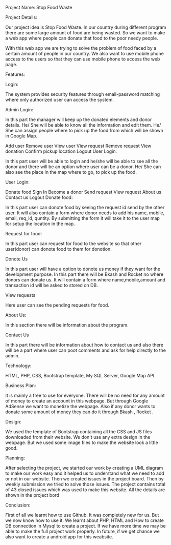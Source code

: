Project Name: Stop Food Waste

Project Details:

Our project idea is Stop Food Waste. In our country during different program there are some large amount of food are being wasted. So we want to make a web app where people can donate that food to the poor needy people.

With this web app we are trying to solve the problem of food faced by a certain amount of people in our country. We also want to use mobile phone access to the users so that they can use mobile phone to access the web page.

Features:


Login:

The system provides security features through email-password matching where only authorized user can access the system.

Admin Login:

In this part the manager will keep up the donated elements and donor details. He/ She will be able to know all the information and edit them. He/ She can assign people where to pick up the food from which will be shown in Google Map.

Add user
Remove user
View user
View request
Remove request
View donation
Confirm pickup location
Logout
User Login:

In this part user will be able to login and he/she will be able to see all the donor and there will be an option where user can be a donor. He/ She can also see the place in the map where to go, to pick up the food.

User Login:

Donate food
Sign In
Become a donor
Send request
View request
About us
Contact us
Logout
Donate food:

In this part user can donote food by seeing the request id send by the other user. It will also contain a form where donor needs to add his name, mobile, email, req_id, quntity. By submitting the form it will take it to the user map for setup the location in the map.

Request for food:

In this part user can request for food to the website so that other user(donor) can donote food to them for donotion.

Donote Us

In this part user will have a option to donote us money if they want for the development purpose. In this part there will be Bkash and Rocket no where donors can donate us. It will contain a form where name,mobile,amount and transaction id will be asked to stored on DB.

View requests

Here user can see the pending requests for food.

About Us:

In this section there will be information about the program.

Contact Us

In this part there will be information about how to contact us and also there will be a part where user can poot comments and ask for help directly to the admin.

Technology:

HTML, PHP, CSS, Bootstrap template, My SQL Server, Google Map API.

Business Plan:

It is mainly a free to use for everyone. There will be no need for any amount of money to create an account in this webpage. But through Google AdSense we want to monetize the webpage. Also if any donor wants to donate some amount of money they can do it through Bkash , Rocket .




Design:

We used the template of Bootstrap containing all the CSS and JS files downloaded from their website. We don't use any extra design in the webpage. But we used some image files to make the website look a little good.

Planning:

After selecting the project, we started our work by creating a UML diagram to make our work easy and it helped us to understand what we need to add or not in our website. Then we created issues in the project board. Then by weekly submission we tried to solve those issues. The project contains total of 43 closed issues which was used to make this website. All the details are shown in the project bord


Conclusion:

First of all we learnt how to use Github. It was completely new for us. But we now know how to use it.
We learnt about PHP, HTML and How to create DB connection in Mysql to create a project.
If we have more time we may be able to make the full project work properly.
In future, if we get chance we also want to create a android app for this weabsite.
